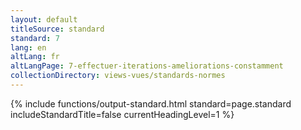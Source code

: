 ```yaml
---
layout: default
titleSource: standard
standard: 7
lang: en
altLang: fr
altLangPage: 7-effectuer-iterations-ameliorations-constamment
collectionDirectory: views-vues/standards-normes
---
```

{% include functions/output-standard.html standard=page.standard includeStandardTitle=false currentHeadingLevel=1 %}
